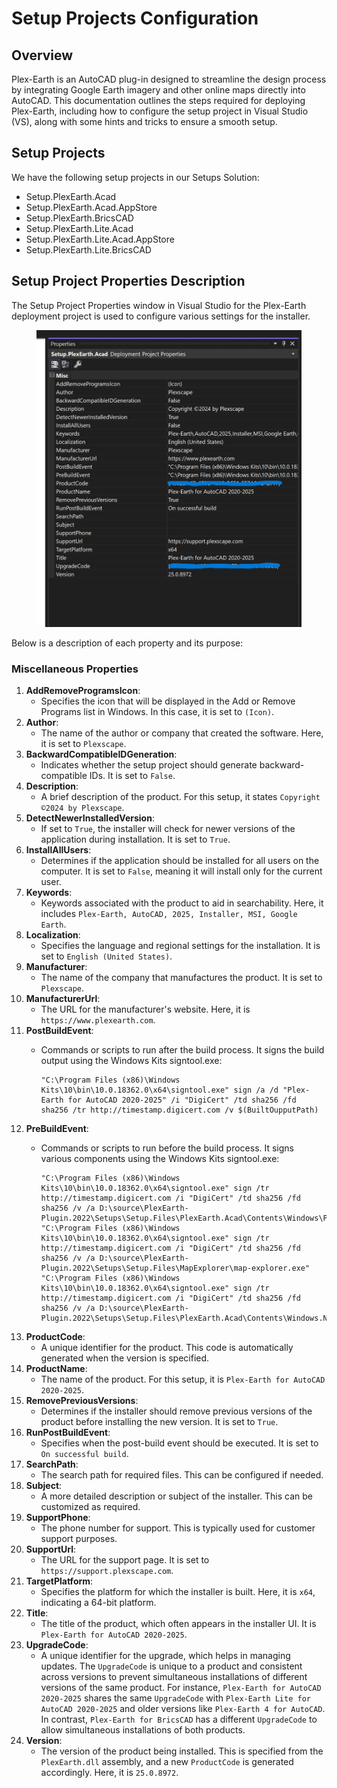 # Setup Projects Configuration

## Overview

Plex-Earth is an AutoCAD plug-in designed to streamline the design process by integrating Google Earth imagery and other online maps directly into AutoCAD. This documentation outlines the steps required for deploying Plex-Earth, including how to configure the setup project in Visual Studio (VS), along with some hints and tricks to ensure a smooth setup.

## Setup Projects

We have the following setup projects in our Setups Solution:

* Setup.PlexEarth.Acad
* Setup.PlexEarth.Acad.AppStore
* Setup.PlexEarth.BricsCAD
* Setup.PlexEarth.Lite.Acad
* Setup.PlexEarth.Lite.Acad.AppStore
* Setup.PlexEarth.Lite.BricsCAD

## Setup Project Properties Description

The Setup Project Properties window in Visual Studio for the Plex-Earth deployment project is used to configure various settings for the installer.&#x20;

<figure><img src="../.gitbook/assets/image (1).png" alt=""><figcaption></figcaption></figure>

Below is a description of each property and its purpose:

### Miscellaneous Properties

1. **AddRemoveProgramsIcon**:
   * Specifies the icon that will be displayed in the Add or Remove Programs list in Windows. In this case, it is set to `(Icon)`.
2. **Author**:
   * The name of the author or company that created the software. Here, it is set to `Plexscape`.
3. **BackwardCompatibleIDGeneration**:
   * Indicates whether the setup project should generate backward-compatible IDs. It is set to `False`.
4. **Description**:
   * A brief description of the product. For this setup, it states `Copyright ©2024 by Plexscape`.
5. **DetectNewerInstalledVersion**:
   * If set to `True`, the installer will check for newer versions of the application during installation. It is set to `True`.
6. **InstallAllUsers**:
   * Determines if the application should be installed for all users on the computer. It is set to `False`, meaning it will install only for the current user.
7. **Keywords**:
   * Keywords associated with the product to aid in searchability. Here, it includes `Plex-Earth, AutoCAD, 2025, Installer, MSI, Google Earth`.
8. **Localization**:
   * Specifies the language and regional settings for the installation. It is set to `English (United States)`.
9. **Manufacturer**:
   * The name of the company that manufactures the product. It is set to `Plexscape`.
10. **ManufacturerUrl**:
    * The URL for the manufacturer's website. Here, it is `https://www.plexearth.com`.
11. **PostBuildEvent**:
    *   Commands or scripts to run after the build process. It signs the build output using the Windows Kits signtool.exe:

        ```plaintext
        "C:\Program Files (x86)\Windows Kits\10\bin\10.0.18362.0\x64\signtool.exe" sign /a /d "Plex-Earth for AutoCAD 2020-2025" /i "DigiCert" /td sha256 /fd sha256 /tr http://timestamp.digicert.com /v $(BuiltOupputPath)
        ```
12. **PreBuildEvent**:
    *   Commands or scripts to run before the build process. It signs various components using the Windows Kits signtool.exe:

        ```plaintext
        "C:\Program Files (x86)\Windows Kits\10\bin\10.0.18362.0\x64\signtool.exe" sign /tr http://timestamp.digicert.com /i "DigiCert" /td sha256 /fd sha256 /v /a D:\source\PlexEarth-Plugin.2022\Setups\Setup.Files\PlexEarth.Acad\Contents\Windows\PlexEarth.dll"
        "C:\Program Files (x86)\Windows Kits\10\bin\10.0.18362.0\x64\signtool.exe" sign /tr http://timestamp.digicert.com /i "DigiCert" /td sha256 /fd sha256 /v /a D:\source\PlexEarth-Plugin.2022\Setups\Setup.Files\MapExplorer\map-explorer.exe"
        "C:\Program Files (x86)\Windows Kits\10\bin\10.0.18362.0\x64\signtool.exe" sign /tr http://timestamp.digicert.com /i "DigiCert" /td sha256 /fd sha256 /v /a D:\source\PlexEarth-Plugin.2022\Setups\Setup.Files\PlexEarth.Acad\Contents\Windows.NET8\PlexEarth.dll"
        ```
13. **ProductCode**:
    * A unique identifier for the product. This code is automatically generated when the version is specified.
14. **ProductName**:
    * The name of the product. For this setup, it is `Plex-Earth for AutoCAD 2020-2025`.
15. **RemovePreviousVersions**:
    * Determines if the installer should remove previous versions of the product before installing the new version. It is set to `True`.
16. **RunPostBuildEvent**:
    * Specifies when the post-build event should be executed. It is set to `On successful build`.
17. **SearchPath**:
    * The search path for required files. This can be configured if needed.
18. **Subject**:
    * A more detailed description or subject of the installer. This can be customized as required.
19. **SupportPhone**:
    * The phone number for support. This is typically used for customer support purposes.
20. **SupportUrl**:
    * The URL for the support page. It is set to `https://support.plexscape.com`.
21. **TargetPlatform**:
    * Specifies the platform for which the installer is built. Here, it is `x64`, indicating a 64-bit platform.
22. **Title**:
    * The title of the product, which often appears in the installer UI. It is `Plex-Earth for AutoCAD 2020-2025`.
23. **UpgradeCode**:
    * A unique identifier for the upgrade, which helps in managing updates. The `UpgradeCode` is unique to a product and consistent across versions to prevent simultaneous installations of different versions of the same product. For instance, `Plex-Earth for AutoCAD 2020-2025` shares the same `UpgradeCode` with `Plex-Earth Lite for AutoCAD 2020-2025` and older versions like `Plex-Earth 4 for AutoCAD`. In contrast, `Plex-Earth for BricsCAD` has a different `UpgradeCode` to allow simultaneous installations of both products.
24. **Version**:
    * The version of the product being installed. This is specified from the `PlexEarth.dll` assembly, and a new `ProductCode` is generated accordingly. Here, it is `25.0.8972`.
